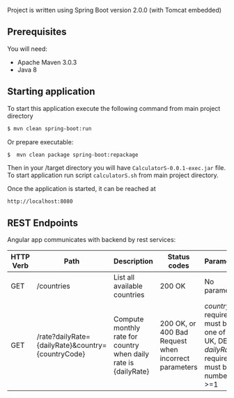 

Project is written using Spring Boot version 2.0.0 (with Tomcat embedded)

## Prerequisites
You will need:
 - Apache Maven 3.0.3
 - Java 8

## Starting application

To start this application execute the following command from main project directory
```sh
$ mvn clean spring-boot:run
```    

Or prepare executable:
```sh
$  mvn clean package spring-boot:repackage
```
Then in your /target directory you will have `CalculatorS-0.0.1-exec.jar` file.  
To start application run script `calculatorS.sh` from main project directory.     
     
Once the application is started, it can be reached at

    http://localhost:8080

## REST Endpoints

Angular app communicates with backend by rest services:

| HTTP Verb | Path                                           | Description                         | Status codes | Parameters |
| --------- | --------------------------------------------- | ----------------------------------- | -------------|--------------| 
| GET       | /countries                  | List all available countries                    | 200 OK| No parameters |
| GET       | /rate?dailyRate={dailyRate}&country={countryCode}  | Compute monthly rate for country when daily rate is {dailyRate}   | 200 OK, or 400 Bad Request when incorrect parameters |  *country* required, must be one of PL, UK, DE; *dailyRate* required, must be number >=1| 
